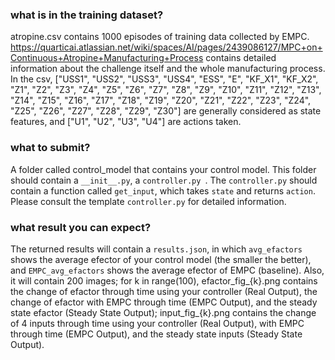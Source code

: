 ### what is in the training dataset?
atropine.csv contains 1000 episodes of training data collected by EMPC. https://quarticai.atlassian.net/wiki/spaces/AI/pages/2439086127/MPC+on+Continuous+Atropine+Manufacturing+Process contains detailed information about the challenge itself and the whole manufacturing process.
In the csv, ["USS1", "USS2", "USS3", "USS4", "ESS", "E", "KF_X1", "KF_X2", "Z1", "Z2", "Z3", "Z4", "Z5", "Z6", "Z7", "Z8", "Z9", "Z10", "Z11", "Z12", "Z13", "Z14", "Z15", "Z16", "Z17", "Z18", "Z19", "Z20", "Z21", "Z22", "Z23", "Z24", "Z25", "Z26", "Z27", "Z28", "Z29", "Z30"] are generally considered as state features, and ["U1", "U2", "U3", "U4"] are actions taken.

### what to submit?
A folder called control_model that contains your control model. This folder should contain a ```__init__.py```, a ```controller.py ```.
The ```controller.py``` should contain a function called ```get_input```, which takes ```state``` and returns ```action```. Please consult the template ```controller.py``` for detailed information.

### what result you can expect?
The returned results will contain a ```results.json```, in which ```avg_efactors``` shows the average efector of your control model (the smaller the better), and ```EMPC_avg_efactors``` shows the average efector of EMPC (baseline).
Also, it will contain 200 images; for k in range(100), efactor_fig_{k}.png contains the change of efactor through time using your controller (Real Output), the change of efactor with EMPC through time (EMPC Output), and the steady state efactor (Steady State Output); input_fig_{k}.png contains the change of 4 inputs through time using your controller (Real Output), with EMPC through time (EMPC Output), and the steady state inputs (Steady State Output).
